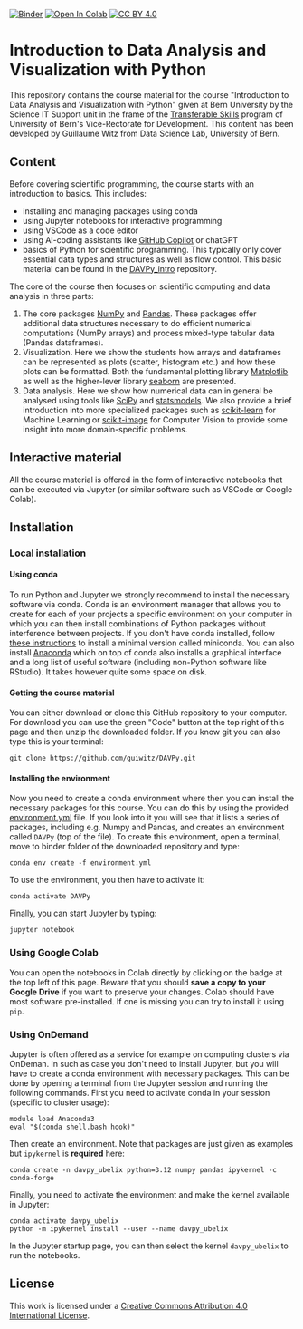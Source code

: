 [![Binder](https://mybinder.org/badge_logo.svg)](https://mybinder.org/v2/gh/guiwitz/DAVPy/master?urlpath=lab)
[![Open In Colab](https://colab.research.google.com/assets/colab-badge.svg)](https://colab.research.google.com/github/guiwitz/DAVPy/blob/master)
[![CC BY 4.0][cc-by-shield]][cc-by]

# Introduction to Data Analysis and Visualization with Python

This repository contains the course material for the course "Introduction to Data Analysis and Visualization with Python" given at Bern University by the Science IT Support unit in the frame of the [Transferable Skills](https://www.unibe.ch/research/promotion_of_early_career_researchers/ts/ts/index_eng.html) program of University of Bern's Vice-Rectorate for Development. This content has been developed by Guillaume Witz from Data Science Lab, University of Bern.

## Content

Before covering scientific programming, the course starts with an introduction to basics. This includes:
- installing and managing packages using conda
- using Jupyter notebooks for interactive programming
- using VSCode as a code editor
- using AI-coding assistants like [GitHub Copilot](https://github.com/features/copilot) or chatGPT
- basics of Python for scientific programming. This typically only cover essential data types and structures as well as flow control. This basic material can be found in the [DAVPy_intro](https://github.com/guiwitz/DAVPy_intro) repository.

The core of the course then focuses on scientific computing and data analysis in three parts:
1. The core packages [NumPy](https://numpy.org/) and [Pandas](https://pandas.pydata.org/). These packages offer additional data structures necessary to do efficient numerical computations (NumPy arrays) and process mixed-type tabular data (Pandas dataframes).
2. Visualization. Here we show the students how arrays and dataframes can be represented as plots (scatter, histogram etc.) and how these plots can be formatted. Both the fundamental plotting library [Matplotlib](https://matplotlib.org/) as well as the higher-lever library [seaborn](https://seaborn.pydata.org/index.html) are presented.
3. Data analysis. Here we show how numerical data can in general be analysed using tools like [SciPy](https://scipy.org/) and [statsmodels](https://www.statsmodels.org/stable/install.html). We also provide a brief introduction into more specialized packages such as [scikit-learn](https://scikit-learn.org/stable/) for Machine Learning or [scikit-image](https://scikit-image.org/) for Computer Vision to provide some insight into more domain-specific problems.

## Interactive material

All the course material is offered in the form of interactive notebooks that can be executed via Jupyter (or similar software such as VSCode or Google Colab).

## Installation
### Local installation
#### Using conda
To run Python and Jupyter we strongly recommend to install the necessary software via conda. Conda is an environment manager that allows you to create for each of your projects a specific environment on your computer in which you can then install combinations of Python packages without interference between projects. If you don't have conda installed, follow [these instructions](https://docs.conda.io/en/latest/miniconda.html) to install a minimal version called miniconda. You can also install [Anaconda](https://docs.anaconda.com/anaconda/install/) which on top of conda also installs a graphical interface and a long list of useful software (including non-Python software like RStudio). It takes however quite some space on disk.

#### Getting the course material

You can either download or clone this GitHub repository to your computer. For download you can use the green "Code" button at the top right of this page and then unzip the downloaded folder. If you know git you can also type this is your terminal:

```
git clone https://github.com/guiwitz/DAVPy.git
```

#### Installing the environment

Now you need to create a conda environment where then you can install the necessary packages for this course. You can do this by using the provided [environment.yml](binder/environment.yml) file. If you look into it you will see that it lists a series of packages, including e.g. Numpy and Pandas, and creates an environment called ```DAVPy``` (top of the file). To create this environment, open a terminal, move to binder folder of the downloaded repository and type:

```
conda env create -f environment.yml
```

To use the environment, you then have to activate it:

```
conda activate DAVPy
```

Finally, you can start Jupyter by typing:

```
jupyter notebook
```

### Using Google Colab

You can open the notebooks in Colab directly by clicking on the badge at the top left of this page. Beware that you should **save a copy to your Google Drive** if you want to preserve your changes. Colab should have most software pre-installed. If one is missing you can try to install it using ```pip```.

### Using OnDemand

Jupyter is often offered as a service for example on computing clusters via OnDeman. In such as case you don't need to install Jupyter, but you will have to create a conda environment with necessary packages. This can be done by opening a terminal from the Jupyter session and running the following commands. First you need to activate conda in your session (specific to cluster usage):
```
module load Anaconda3
eval "$(conda shell.bash hook)"
```
Then create an environment. Note that packages are just given as examples but `ipykernel` is **required** here:
```
conda create -n davpy_ubelix python=3.12 numpy pandas ipykernel -c conda-forge
```
Finally, you need to activate the environment and make the kernel available in Jupyter:
```
conda activate davpy_ubelix
python -m ipykernel install --user --name davpy_ubelix
```
In the Jupyter startup page, you can then select the kernel `davpy_ubelix` to run the notebooks.


## License
This work is licensed under a [Creative Commons Attribution 4.0 International License][cc-by].

[cc-by]: http://creativecommons.org/licenses/by/4.0/
[cc-by-image]: https://i.creativecommons.org/l/by/4.0/88x31.png
[cc-by-shield]: https://img.shields.io/badge/License-CC%20BY%204.0-lightgrey.svg

